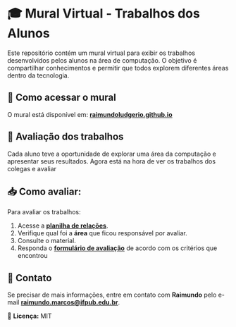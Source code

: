 # 🎓 Mural Virtual - Trabalhos dos Alunos  

Este repositório contém um mural virtual para exibir os trabalhos desenvolvidos pelos alunos na área de computação. O objetivo é compartilhar conhecimentos e permitir que todos explorem diferentes áreas dentro da tecnologia.  

## 🚀 Como acessar o mural  
O mural está disponível em: **[raimundoludgerio.github.io](https://raimundoludgerio.github.io/)**  

## 📝 Avaliação dos trabalhos 
Cada aluno teve a oportunidade de explorar uma área da computação e apresentar seus resultados. Agora está na hora de ver os trabalhos dos colegas e avaliar  


## 📥 Como avaliar:
Para avaliar os trabalhos:  
1. Acesse a **[planilha de relações](https://docs.google.com/spreadsheets/d/1r7fXoppadjNGtxxpz8j2h0g8W3P-exMnk3iC5VGKucI/edit?usp=sharing)**.  
2. Verifique qual foi a **área** que ficou responsável por avaliar.  
3. Consulte o material.
4. Responda o **[formulário de avaliação](https://forms.gle/hfkK78pEnFDMtDP48)** de acordo com os critérios que encontrou

## 📧 Contato  
Se precisar de mais informações, entre em contato com **Raimundo** pelo e-mail **raimundo.marcos@ifpub.edu.br**.  

🔗 **Licença:** MIT  
